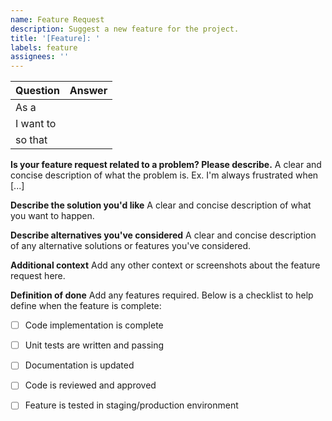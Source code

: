```yaml
---
name: Feature Request
description: Suggest a new feature for the project.
title: '[Feature]: '
labels: feature
assignees: ''
---
```



| Question | Answer |
| ---- | ---- |
| As a |  |
| I want to |  |
| so that |  |


**Is your feature request related to a problem? Please describe.**
A clear and concise description of what the problem is. Ex. I'm always frustrated when [...]

**Describe the solution you'd like**
A clear and concise description of what you want to happen.

**Describe alternatives you've considered**
A clear and concise description of any alternative solutions or features you've considered.

**Additional context**
Add any other context or screenshots about the feature request here.

**Definition of done**
Add any features required. Below is a checklist to help define when the feature is complete:

- [ ] Code implementation is complete
- [ ] Unit tests are written and passing
- [ ] Documentation is updated
- [ ] Code is reviewed and approved
- [ ] Feature is tested in staging/production environment

